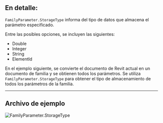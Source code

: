 ## En detalle:
`FamilyParameter.StorageType` informa del tipo de datos que almacena el parámetro especificado.

Entre las posibles opciones, se incluyen las siguientes:
- Double
- Integer
- String
- ElementId

En el ejemplo siguiente, se convierte el documento de Revit actual en un documento de familia y se obtienen todos los parámetros. Se utiliza `FamilyParameter.StorageType` para obtener el tipo de almacenamiento de todos los parámetros de la familia.
___
## Archivo de ejemplo

![FamilyParameter.StorageType](./Revit.Elements.FamilyParameter.StorageType_img.jpg)
